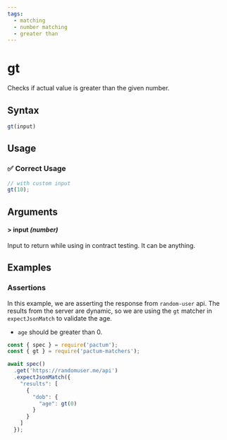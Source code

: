```yaml
---
tags:
  - matching
  - number matching
  - greater than
---
```


# gt

Checks if actual value is greater than the given number.

## Syntax

```js
gt(input)
```

## Usage

### ✅  Correct Usage

```js
// with custom input
gt(10);
```

## Arguments

#### > input *(number)*

Input to return while using in contract testing. It can be anything.


## Examples

### Assertions

In this example, we are asserting the response from `random-user` api. The results from the server are dynamic, so we are using the `gt` matcher in `expectJsonMatch` to validate the age.

- `age` should be greater than 0.


```js
const { spec } = require('pactum');
const { gt } = require('pactum-matchers');

await spec()
  .get('https://randomuser.me/api')
  .expectJsonMatch({
    "results": [
      {
        "dob": {
          "age": gt(0)
        }
      }
    ]
  });
```